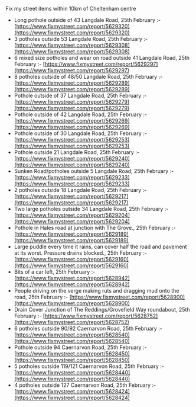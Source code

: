 Fix my street items within 10km of Cheltenham centre

<!-- fix_marker starts -->

- Long pothole outside of 43 Langdale Road, 25th February :- [https://www.fixmystreet.com/report/5629320](https://www.fixmystreet.com/report/5629320)
- 3 potholes outside 53 Langdale Road, 25th February :- [https://www.fixmystreet.com/report/5629308](https://www.fixmystreet.com/report/5629308)
- 6 mixed size potholes and wear on road outside 41 Langdale Road, 25th February :- [https://www.fixmystreet.com/report/5629297](https://www.fixmystreet.com/report/5629297)
- 8 potholes outside of 48/50 Langdale Road, 25th February :- [https://www.fixmystreet.com/report/5629289](https://www.fixmystreet.com/report/5629289)
- Pothole outside of 37 Langdale Road, 25th February :- [https://www.fixmystreet.com/report/5629279](https://www.fixmystreet.com/report/5629279)
- Pothole outside of 42 Langdale Road, 25th February :- [https://www.fixmystreet.com/report/5629269](https://www.fixmystreet.com/report/5629269)
- Pothole outside of 30 Langdale Road, 25th February :- [https://www.fixmystreet.com/report/5629253](https://www.fixmystreet.com/report/5629253)
- Pothole outside 21 Langdale Road, 25th February :- [https://www.fixmystreet.com/report/5629240](https://www.fixmystreet.com/report/5629240)
- Sunken Road/potholes outside 5 Langdale Road, 25th February :- [https://www.fixmystreet.com/report/5629233](https://www.fixmystreet.com/report/5629233)
- 2 potholes outside 18 Langdale Road, 25th February :- [https://www.fixmystreet.com/report/5629217](https://www.fixmystreet.com/report/5629217)
- Two large potholes outside 34 Langdale Road, 25th February :- [https://www.fixmystreet.com/report/5629204](https://www.fixmystreet.com/report/5629204)
- Pothole in Hales road at junction with The Grove., 25th February :- [https://www.fixmystreet.com/report/5629189](https://www.fixmystreet.com/report/5629189)
- Large puddle every time it rains, can cover half the road and pavement at its worst. Pressure drains blocked., 25th February :- [https://www.fixmystreet.com/report/5629160](https://www.fixmystreet.com/report/5629160)
- Bits of a car left, 25th February :- [https://www.fixmystreet.com/report/5628942](https://www.fixmystreet.com/report/5628942)
- People driving on the verge making ruts and dragging mud onto the road, 25th February :- [https://www.fixmystreet.com/report/5628900](https://www.fixmystreet.com/report/5628900)
- Drain Cover Junction of The Reddings/Grovefield Way roundabout, 25th February :- [https://www.fixmystreet.com/report/5628752](https://www.fixmystreet.com/report/5628752)
- 6 potholes outside 90/92 Caernarvon Road, 25th February :- [https://www.fixmystreet.com/report/5628540](https://www.fixmystreet.com/report/5628540)
- Pothole outside 94 Caernarvon Road, 25th February :- [https://www.fixmystreet.com/report/5628450](https://www.fixmystreet.com/report/5628450)
- 5 potholes outside 119/121 Caernarvon Road, 25th February :- [https://www.fixmystreet.com/report/5628440](https://www.fixmystreet.com/report/5628440)
- 4 potholes outside 127 Caernarvon Road, 25th February :- [https://www.fixmystreet.com/report/5628424](https://www.fixmystreet.com/report/5628424)

<!-- fix_marker ends -->